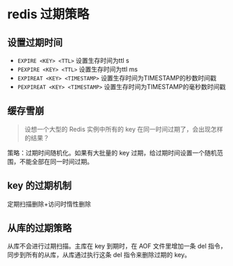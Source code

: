 # redis 过期策略

## 设置过期时间
- `EXPIRE <KEY> <TTL>` 设置生存时间为ttl s
- `PEXPIRE <KEY> <TTL>` 设置生存时间为ttl ms
- `EXPIREAT <KEY> <TIMESTAMP>` 设置生存时间为TIMESTAMP的秒数时间戳
- `PEXPIREAT <KEY> <TIMESTAMP>` 设置生存时间为TIMESTAMP的毫秒数时间戳

## 缓存雪崩
> 设想一个大型的 Redis 实例中所有的 key 在同一时间过期了，会出现怎样的结果？

策略：过期时间随机化。如果有大批量的 key 过期，给过期时间设置一个随机范围，不能全部在同一时间过期。

## key 的过期机制
定期扫描删除+访问时惰性删除

## 从库的过期策略
从库不会进行过期扫描。主库在 key 到期时，在 AOF 文件里增加一条 del 指令，同步到所有的从库，从库通过执行这条 del 指令来删除过期的 key。